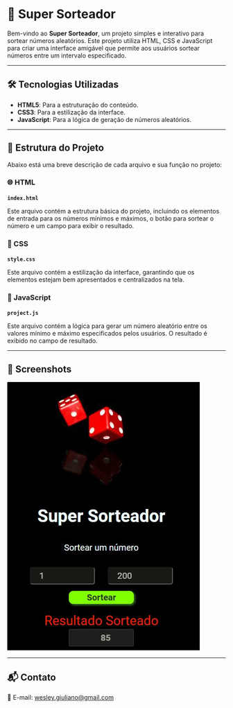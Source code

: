 # 🎲 Super Sorteador

Bem-vindo ao **Super Sorteador**, um projeto simples e interativo para sortear números aleatórios. Este projeto utiliza HTML, CSS e JavaScript para criar uma interface amigável que permite aos usuários sortear números entre um intervalo especificado.

---

## 🛠️ Tecnologias Utilizadas

- **HTML5**: Para a estruturação do conteúdo.
- **CSS3**: Para a estilização da interface.
- **JavaScript**: Para a lógica de geração de números aleatórios.

---

## 📜 Estrutura do Projeto

Abaixo está uma breve descrição de cada arquivo e sua função no projeto:

### 🌐 HTML

**`index.html`**

Este arquivo contém a estrutura básica do projeto, incluindo os elementos de entrada para os números mínimos e máximos, o botão para sortear o número e um campo para exibir o resultado.

### 🎨 CSS

**`style.css`**

Este arquivo contém a estilização da interface, garantindo que os elementos estejam bem apresentados e centralizados na tela.

### 🚀 JavaScript

**`project.js`**

Este arquivo contém a lógica para gerar um número aleatório entre os valores mínimo e máximo especificados pelos usuários. O resultado é exibido no campo de resultado.

---

## 📸 Screenshots

<img src= "https://raw.githubusercontent.com/GMarin89/Sorteador-de-N-meros/refs/heads/main/assets/print_tela.jpg"/>

---

## 📬 Contato


📧 E-mail: wesley.giuliano@gmail.com





